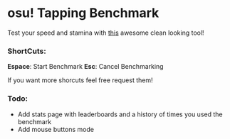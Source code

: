 # osu! Tapping Benchmark

Test your speed and stamina with [this]([https://osutapbench.netlify.app/](https://osutapbench.netlify.app/)) awesome clean looking tool!

### ShortCuts:

**Espace**: Start Benchmark
**Esc**: Cancel Benchmarking

If you want more shorcuts feel free request them!

### Todo:

- Add stats page with leaderboards and a history of times you used the benchmark
- Add mouse buttons mode